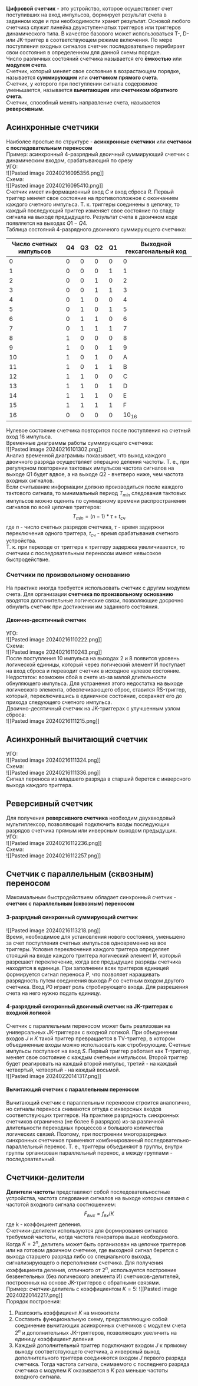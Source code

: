**Цифровой счетчик** - это устройство, которое осуществляет счет поступивших на вход импульсов, формирует результат счета в заданном коде и при необходимости хранит результат. Основой любого счетчика служит линейка двухступенчатых триггеров или триггеров динамического типа. В качестве базового может использоваться T-, D- или JK-триггер в соответствующем режиме включения. По мере поступления входных сигналов счетчик последовательно перебирает свои состояния в определенном для данной схемы порядке.  
Число различных состояний счетчика называется его **ёмкостью** или **модулем счета**.  
Счетчик, который меняет свое состояние в возрастающем порядке, называется **суммирующим** или **счетчиком прямого счета**.  
Счетчик, у которого при поступлении сигнала содержимое уменьшается, называется **вычитающим** или **счетчиком обратного счета**.  
Счетчик, способный менять направление счета, называется **реверсивным**.  
## Асинхронные счетчики
Наиболее простые по структуре - **асинхронные счетчики** или **счетчики с последовательным переносом**  
Пример: асинхронный 4-разрядный двоичный суммирующий счетчик с динамическим входом, срабатывающий по срезу  
УГО:  
![[Pasted image 20240216095356.png]]  
Схема:  
![[Pasted image 20240216095410.png]]  
Счетчик имеет информационный вход $C$ и вход сброса $R$. Первый триггер меняет свое состояние на противоположное с окончанием каждого счетного импульса. Т. к. триггеры соединены в цепочку, то каждый последующий триггер изменяет свое состояние по спаду сигнала на выходе предыдущего. Результат счета в двоичном коде появляется на выходах $Q1-Q4$.  
Таблица состояний 4-разрядного двоичного суммирующего счетчика:

| Число счетных импульсов | Q4 | Q3 | Q2 | Q1 | Выходной гексагональный код |
| ---- | ---- | ---- | ---- | ---- | ---- |
| 0 | 0 | 0 | 0 | 0 | 0 |
| 1 | 0 | 0 | 0 | 1 | 1 |
| 2 | 0 | 0 | 1 | 0 | 2 |
| 3 | 0 | 0 | 1 | 1 | 3 |
| 4 | 0 | 1 | 0 | 0 | 4 |
| 5 | 0 | 1 | 0 | 1 | 5 |
| 6 | 0 | 1 | 1 | 0 | 6 |
| 7 | 0 | 1 | 1 | 1 | 7 |
| 8 | 1 | 0 | 0 | 0 | 8 |
| 9 | 1 | 0 | 0 | 1 | 9 |
| 10 | 1 | 0 | 1 | 0 | A |
| 11 | 1 | 0 | 1 | 1 | B |
| 12 | 1 | 1 | 0 | 0 | C |
| 13 | 1 | 1 | 0 | 1 | D |
| 14 | 1 | 1 | 1 | 0 | E |
| 15 | 1 | 1 | 1 | 1 | F |
| 16 | 0 | 0 | 0 | 0 | $10_{16}$  |
  
Нулевое состояние счетчика повторится после поступления на счетный вход 16 импульса.  
Временные диаграммы работы суммирующего счетчика:  
![[Pasted image 20240216101302.png]]  
Анализ временной диаграммы показывает, что выход каждого двоичного разряда осуществляет операцию деления частоты. Т. е., при регулярном повторении тактовых импульсов частота сигналов на выходе $Q1$ будет вдвое, а на выходе $Q2$ - вчетверо ниже, чем частота входных сигналов.  
Если считывание информации должно производиться после каждого тактового сигнала, то минимальный период $T_{min}$ следования тактовых импульсов можно оценить по суммарному времени распространения сигналов по всей цепочке триггеров:
$$T_{min}=(n-1)*τ+t_{сч}$$
где $n$ - число счетных разрядов счетчика, $τ$ - время задержки переключения одного триггера, $t_{сч}$ - время срабатывания счетного устройства.  
Т. к. при переходе от триггера к триггеру задержка увеличивается, то счетчики с последовательным переносом имеют невысокое быстродействие.  
### Счетчики по произвольному основанию
На практике иногда требуется использовать счетчик с другим модулем счета. Для организации **счетчика по произвольному основанию** вводятся дополнительные логические связи, позволяющие досрочно обнулить счетчик при достижении им заданного состояния.  
#### Двоично-десятичный счетчик  
УГО:  
![[Pasted image 20240216110222.png]]  
Схема:  
![[Pasted image 20240216110243.png]]  
После поступления 10 импульса на выходах 2 и 8 появится уровень логической единицы, который через логический элемент И поступает на вход сброса и переводит счетчик в исходное нулевое состояние. Недостаток: возможен сбой в счете из-за малой длительности обнуляющего импульса. Для устранения этого недостатка на выходе логического элемента, обеспечивающего сброс, ставится RS-триггер, который, переключившись в единичное состояние, сохраняет его до прихода следующего счетного импульса.  
Двоично-десятичный счетчик на JK-триггерах с улучшенным узлом сброса:  
![[Pasted image 20240216111215.png]]  
## Асинхронный вычитающий счетчик
УГО:  
![[Pasted image 20240216111324.png]]  
Схема:  
![[Pasted image 20240216111336.png]]  
Сигнал переноса из младшего разряда в старший берется с инверсного выхода каждого триггера. 
## Реверсивный счетчик
Для получения **реверсивного счетчика** необходим двухвходовый мультиплексор, позволяющий подключить входы последующих разрядов счетчика прямым или инверсным выходом предыдущих.  
УГО:  
![[Pasted image 20240216112236.png]]  
Схема:  
![[Pasted image 20240216112257.png]]  
## Счетчик с параллельным (сквозным) переносом
Максимальным быстродействием обладает синхронный счетчик - **счетчик с параллельным (сквозным) переносом**  
#### 3-разрядный синхронный суммирующий счетчик  
![[Pasted image 20240216113218.png]]  
Время, необходимое для установления нового состояния, уменьшено за счет поступления счетных импульсов одновременно на все триггеры. Условия переключения каждого триггера определяет стоящий на входе каждого триггера логический элемент И, который разрешает переключение, когда все предыдущие разряды счетчика находятся в единице. При заполнении всех триггеров единицей формируется сигнал переноса $P$, что позволяет наращивать разрядность путем соединения выхода $P$ со счетным входом другого счетчика. Вход $P0$ играет роль стробирующего входа. Для разрешения счета на него нужно подать единицу.  
#### 4-разрядный синхронный двоичный счетчик на JK-триггерах с входной логикой
Счетчик с параллельным переносом может быть реализован на универсальных JK-триггерах с входной логикой. При объединении входов $J$ и $K$ такой триггер превращается в TV-триггер, в котором объединенные входы можно использовать как стробирующие. Счетные импульсы поступают на вход $S$. Первый триггер работает как T-триггер, меняет свое состояние с каждым счетным импульсом. Второй триггер будет реагировать на каждый второй импульс, третий - на каждый четвертый, четвертый - на каждый восьмой.  
![[Pasted image 20240220141317.png]]  
#### Вычитающий счетчик с параллельным переносом
Вычитающий счетчик с параллельным переносом строится аналогично, но сигналы переноса снимаются оттуда с инверсных входов соответствующих триггеров. На практике разрядность синхронных счетчиков ограничена (не более 6 разрядов) из-за различной длительности переходных процессов и большого количества логических связей. Поэтому, при построении многоразрядных синхронных счетчиков применяют комбинированный последовательно-параллельный перенос. Т. е., триггеры объединяют в группы, внутри группы организован параллельный перенос, а между группами - последовательный.
## Счетчики-делители
**Делители частоты** представляют собой последовательностные устройства, частота следования сигналов на выходе которых связана с частотой входного сигнала соотношением: $$F_{вых}=f_{вх}/K$$где k - коэффициент деления.  
Счетчики-делители используются для формирования сигналов требуемой частоты, когда частота генератора выше необходимого. Когда $K=2^n$, делитель может быть организован на цепочке триггеров или на готовом двоичном счетчике, где выходной сигнал берется с выхода старшего разряда либо со специального выхода, сигнализирующего о переполнении счетчика. Для получения коэффициента деления, отличного от $2^n$, используется построение безвентельных (без логического элемента И) счетчиков-делителей, построенных на основе JK-триггеров с обратными связями.  
Пример: счетчик-делитель с коэффициентом $K=5$:
![[Pasted image 20240220142217.png]]  
Порядок построения:
1. Разложить коэффициент $K$ на множители
2. Составить функциональную схему, представляющую собой соединение вычитающих асинхронных счетчиков с модулем счета $2^n$ и дополнительных JK-триггеров, позволяющих увеличить на единицу коэффициент деления
3. Каждый дополнительный триггер подключают входом $J$ к прямому выходу соответствующего счетчика, а инверсный выход дополнительного триггера соединяются входом $J$ первого разряда счетчика. Тогда частота сигнала, снимаемого с последнего разряда счетчика с модулем $K$ оказывается в $K$ раз меньше частоты входного сигнала. 